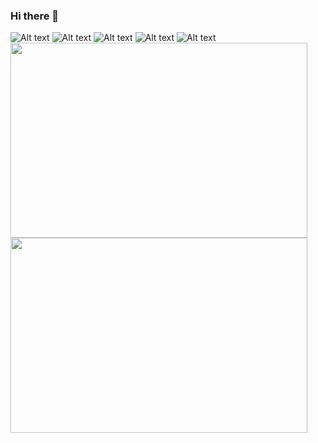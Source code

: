 ### Hi there 👋
![Alt text](https://u.netology.ru/backend/uploads/legacy/shared_diplomas/image/391232/a4963a58748759bd67f4b31f16257209.png)
![Alt text](https://u.netology.ru/backend/uploads/legacy/shared_diplomas/image/399391/3b6e5db6623a6d0a40efc568f87a718a.png)
![Alt text](https://u.netology.ru/backend/uploads/legacy/shared_diplomas/image/408464/1ffe8e911df07a6fa2d0c1c66e1da236.png)
![Alt text](https://u.netology.ru/backend/uploads/legacy/shared_diplomas/image/413970/1b472f1138b578d9c67b3e8ce5f3180a.png)
![Alt text](https://u.netology.ru/backend/uploads/legacy/shared_diplomas/image/423417/c248060d1d2a69be3862e5fb32bb2489.png)
<img src="https://u.netology.ru/backend/uploads/legacy/shared_diplomas/image/385178/81764675ef1418c4c58e160be7cac63e.png" width="475" height="312"><img src="https://u.netology.ru/backend/uploads/legacy/shared_diplomas/image/399391/3b6e5db6623a6d0a40efc568f87a718a.png" width="475" height="312">

<!--
**wineperm/wineperm** is a ✨ _special_ ✨ repository because its `README.md` (this file) appears on your GitHub profile.

Here are some ideas to get you started:

- 🔭 I’m currently working on ...
- 🌱 I’m currently learning ...
- 👯 I’m looking to collaborate on ...
- 🤔 I’m looking for help with ...
- 💬 Ask me about ...
- 📫 How to reach me: ...
- 😄 Pronouns: ...
- ⚡ Fun fact: ...
-->
